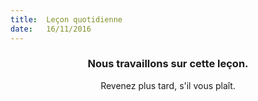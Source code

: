 ```yaml
---
title:  Leçon quotidienne
date:   16/11/2016
---
```


### <center>Nous travaillons sur cette leçon.</center>
<center>Revenez plus tard, s'il vous plaît.</center>